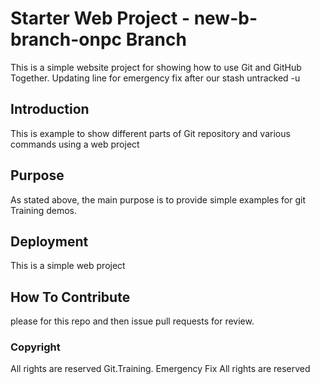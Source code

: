 # Starter Web Project - new-b-branch-onpc Branch

This is a simple website project for showing how to use Git and GitHub Together.
Updating line for emergency fix after our stash untracked -u 

## Introduction

This is example to show different parts of Git repository and various commands using a web project

## Purpose

As stated above, the main purpose is to provide simple examples for git Training demos.

## Deployment

This is a simple web project

## How To Contribute

please for this repo and then issue pull requests for review.

### Copyright

All rights are reserved Git.Training. Emergency Fix All rights are reserved
